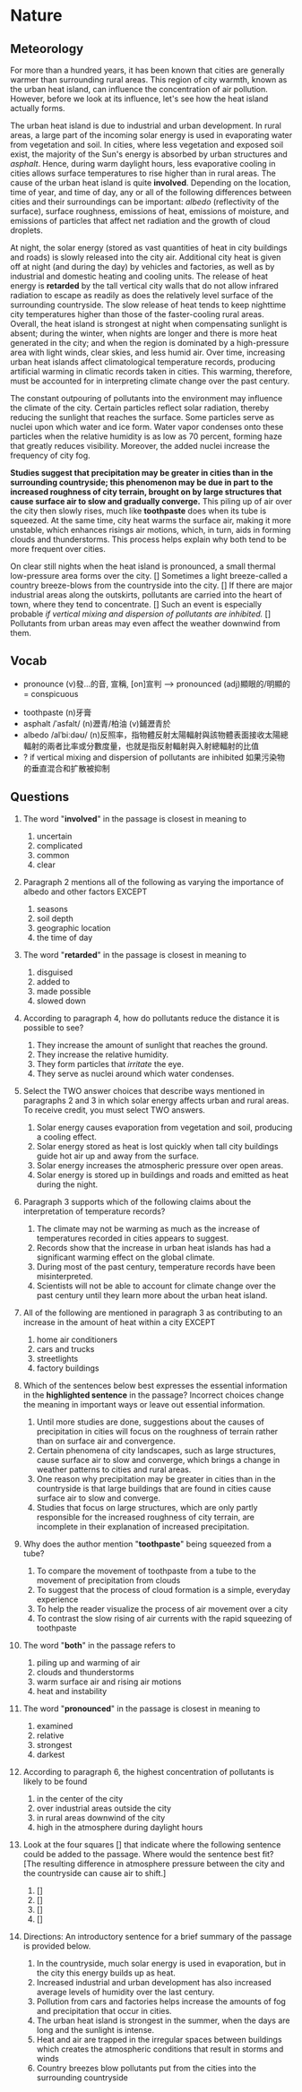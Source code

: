 # Nature
## Meteorology

For more than a hundred years, it has been known that cities are generally warmer than surrounding rural areas. This region of city warmth, known as the urban heat island, can influence the concentration of air pollution. However, before we look at its influence, let's see how the heat island actually forms.

The urban heat island is due to industrial and urban development. In rural areas, a large part of the incoming solar energy is used in evaporating water from vegetation and soil. In cities, where less vegetation and exposed soil exist, the majority of the Sun's energy is absorbed by urban structures and *asphalt*. Hence, during warm daylight hours, less evaporative cooling in cities allows surface temperatures to rise higher than in rural areas. The cause of the urban heat island is quite **involved**. Depending on the location, time of year, and time of day, any or all of the following differences between cities and their surroundings can be important: *albedo* (reflectivity of the surface), surface roughness, emissions of heat, emissions of moisture, and emissions of particles that affect net radiation and the growth of cloud droplets.

At night, the solar energy (stored as vast quantities of heat in city buildings and roads) is slowly released into the city air. Additional city heat is given off at night (and during the day) by vehicles and factories, as well as by industrial and domestic heating and cooling units. The release of heat energy is **retarded** by the tall vertical city walls that do not allow infrared radiation to escape as readily as does the relatively level surface of the surrounding countryside. The slow release of heat tends to keep nighttime city temperatures higher than those of the faster-cooling rural areas. Overall, the heat island is strongest at night when compensating sunlight is absent; during the winter, when nights are longer and there is more heat generated in the city; and when the region is dominated by a high-pressure area with light winds, clear skies, and less humid air. Over time, increasing urban heat islands affect climatological temperature records, producing artificial warming in climatic records taken in cities. This warming, therefore, must be accounted for in interpreting climate change over the past century.

The constant outpouring of pollutants into the environment may influence the climate of the city. Certain particles reflect solar radiation, thereby reducing the sunlight that reaches the surface. Some particles serve as nuclei upon which water and ice form. Water vapor condenses onto these particles when the relative humidity is as low as 70 percent, forming haze that greatly reduces visibility. Moreover, the added nuclei increase the frequency of city fog.

**Studies suggest that precipitation may be greater in cities than in the surrounding countryside; this phenomenon may be due in part to the increased roughness of city terrain, brought on by large structures that cause surface air to slow and gradually converge.** This piling up of air over the city then slowly rises, much like **toothpaste** does when its tube is squeezed. At the same time, city heat warms the surface air, making it more unstable, which enhances risings air motions, which, in turn, aids in forming clouds and thunderstorms. This process helps explain why both tend to be more frequent over cities.

On clear still nights when the heat island is pronounced, a small thermal low-pressure area forms over the city. [] Sometimes a light breeze-called a country breeze-blows from the countryside into the city. [] If there are major industrial areas along the outskirts, pollutants are carried into the heart of town, where they tend to concentrate. [] Such an event is especially probable *if vertical mixing and dispersion of pollutants are inhibited.* [] Pollutants from urban areas may even affect the weather downwind from them.

## Vocab
+ pronounce (v)發…的音, 宣稱, [on]宣判 --> pronounced (adj)顯眼的/明顯的 = conspicuous
- toothpaste (n)牙膏
- asphalt /ˈasfalt/ (n)瀝青/柏油 (v)鋪瀝青於
- albedo /alˈbiːdəʊ/ (n)反照率，指物體反射太陽輻射與該物體表面接收太陽總輻射的兩者比率或分數度量，也就是指反射輻射與入射總輻射的比值
- ? if vertical mixing and dispersion of pollutants are inhibited 如果污染物的垂直混合和扩散被抑制

## Questions
1. The word "**involved**" in the passage is closest in meaning to
	1. uncertain
	1. complicated
	1. common
	1. clear

2. Paragraph 2 mentions all of the following as varying the importance of albedo and other factors EXCEPT
	1. seasons
	1. soil depth
	1. geographic location
	1. the time of day

3. The word "**retarded**" in the passage is closest in meaning to
	1. disguised
	1. added to
	1. made possible
	1. slowed down

4. According to paragraph 4, how do pollutants reduce the distance it is possible to see?
	1. They increase the amount of sunlight that reaches the ground.
	1. They increase the relative humidity.
	1. They form particles that *irritate* the eye.
	1. They serve as nuclei around which water condenses.

5. Select the TWO answer choices that describe ways mentioned in paragraphs 2 and 3 in which solar energy affects urban and rural areas. To receive credit, you must select TWO answers.
	1. Solar energy causes evaporation from vegetation and soil, producing a cooling effect.
	1. Solar energy stored as heat is lost quickly when tall city buildings guide hot air up and away from the surface.
	1. Solar energy increases the atmospheric pressure over open areas.
	1. Solar energy is stored up in buildings and roads and emitted as heat during the night.

6. Paragraph 3 supports which of the following claims about the interpretation of temperature records?
	1. The climate may not be warming as much as the increase of temperatures recorded in cities appears to suggest.
	1. Records show that the increase in urban heat islands has had a significant warming effect on the global climate.
	1. During most of the past century, temperature records have been misinterpreted.
	1. Scientists will not be able to account for climate change over the past century until they learn more about the urban heat island.

7. All of the following are mentioned in paragraph 3 as contributing to an increase in the amount of heat within a city EXCEPT
	1. home air conditioners
	1. cars and trucks
	1. streetlights
	1. factory buildings

8. Which of the sentences below best expresses the essential information in the **highlighted sentence** in the passage? Incorrect choices change the meaning in important ways or leave out essential information.
	1. Until more studies are done, suggestions about the causes of precipitation in cities will focus on the roughness of terrain rather than on surface air and convergence.
	1. Certain phenomena of city landscapes, such as large structures, cause surface air to slow and converge, which brings a change in weather patterns to cities and rural areas.
	1. One reason why precipitation may be greater in cities than in the countryside is that large buildings that are found in cities cause surface air to slow and converge.
	1. Studies that focus on large structures, which are only partly responsible for the increased roughness of city terrain, are incomplete in their explanation of increased precipitation.

9. Why does the author mention "**toothpaste**" being squeezed from a tube?
	1. To compare the movement of toothpaste from a tube to the movement of precipitation from clouds
	1. To suggest that the process of cloud formation is a simple, everyday experience
	1. To help the reader visualize the process of air movement over a city
	1. To contrast the slow rising of air currents with the rapid squeezing of toothpaste

10. The word "**both**" in the passage refers to
	1. piling up and warming of air
	1. clouds and thunderstorms
	1. warm surface air and rising air motions
	1. heat and instability

11. The word "**pronounced**" in the passage is closest in meaning to
	1. examined
	1. relative
	1. strongest
	1. darkest

12. According to paragraph 6, the highest concentration of pollutants is likely to be found
	1. in the center of the city
	1. over industrial areas outside the city
	1. in rural areas downwind of the city
	1. high in the atmosphere during daylight hours

13. Look at the four squares [] that indicate where the following sentence could be added to the passage. Where would the sentence best fit? [The resulting difference in atmosphere pressure between the city and the countryside can cause air to shift.]
	1. []
	1. []
	1. []
	1. []

14. Directions: An introductory sentence for a brief summary of the passage is provided below. 
	1. In the countryside, much solar energy is used in evaporation, but in the city this energy builds up as heat.
	1. Increased industrial and urban development has also increased average levels of humidity over the last century.
	1. Pollution from cars and factories helps increase the amounts of fog and precipitation that occur in cities.
	1. The urban heat island is strongest in the summer, when the days are long and the sunlight is intense.
	1. Heat and air are trapped in the irregular spaces between buildings which creates the atmospheric conditions that result in storms and winds
	1. Country breezes blow pollutants put from the cities into the surrounding countryside
